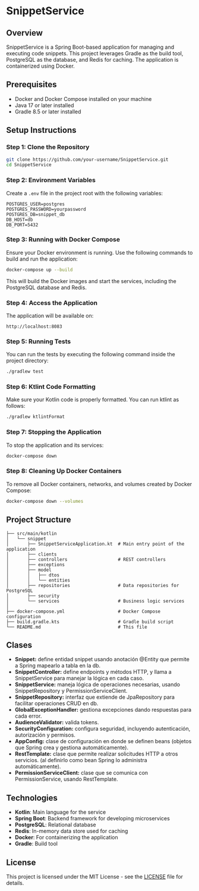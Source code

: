 
# SnippetService

## Overview

SnippetService is a Spring Boot-based application for managing and executing code snippets. This project leverages Gradle as the build tool, PostgreSQL as the database, and Redis for caching. The application is containerized using Docker.

## Prerequisites

- Docker and Docker Compose installed on your machine
- Java 17 or later installed
- Gradle 8.5 or later installed

## Setup Instructions

### Step 1: Clone the Repository

```bash
git clone https://github.com/your-username/SnippetService.git
cd SnippetService
```

### Step 2: Environment Variables

Create a `.env` file in the project root with the following variables:

```env
POSTGRES_USER=postgres
POSTGRES_PASSWORD=yourpassword
POSTGRES_DB=snippet_db
DB_HOST=db
DB_PORT=5432
```

### Step 3: Running with Docker Compose

Ensure your Docker environment is running. Use the following commands to build and run the application:

```bash
docker-compose up --build
```

This will build the Docker images and start the services, including the PostgreSQL database and Redis.

### Step 4: Access the Application

The application will be available on:

```plaintext
http://localhost:8083
```

### Step 5: Running Tests

You can run the tests by executing the following command inside the project directory:

```bash
./gradlew test
```

### Step 6: Ktlint Code Formatting

Make sure your Kotlin code is properly formatted. You can run ktlint as follows:

```bash
./gradlew ktlintFormat
```

### Step 7: Stopping the Application

To stop the application and its services:

```bash
docker-compose down
```

### Step 8: Cleaning Up Docker Containers

To remove all Docker containers, networks, and volumes created by Docker Compose:

```bash
docker-compose down --volumes
```

## Project Structure

```plaintext
├── src/main/kotlin
│   └── snippet
│       ├── SnippetServiceApplication.kt  # Main entry point of the application
│       ├── clients
│       ├── controllers                   # REST controllers
│       ├── exceptions
│       ├── model
│       │   ├── dtos
│       │   └── entities
│       ├── repositories                  # Data repositories for PostgreSQL
│       ├── security
│       └── services                      # Business logic services
│
├── docker-compose.yml                    # Docker Compose configuration
├── build.gradle.kts                      # Gradle build script
└── README.md                             # This file
```

## Clases

- **Snippet:** define entidad snippet usando anotación @Entity que permite a Spring mapearlo a tabla en la db.
- **SnippetController:** define endpoints y métodos HTTP, y llama a SnippetService para manejar la lógica en cada caso.
- **SnippetService:** maneja lógica de operaciones necesarias, usando SnippetRepository y PermissionServiceClient.
- **SnippetRepository:** interfaz que extiende de JpaRepository para facilitar operaciones CRUD en db.
- **GlobalExceptionHandler:** gestiona excepciones dando respuestas para cada error.
- **AudienceValidator:** valida tokens.
- **SecurityConfiguration:** configura seguridad, incluyendo autenticación, autorización y permisos.
- **AppConfig:** clase de configuración en donde se definen beans (objetos que Spring crea y gestiona automáticamente).
- **RestTemplate:** clase que permite realizar solicitudes HTTP a otros servicios. (al definirlo como bean Spring lo administra automáticamente).
- **PermissionServiceClient:** clase que se comunica con PermissionService, usando RestTemplate.

## Technologies

- **Kotlin**: Main language for the service
- **Spring Boot**: Backend framework for developing microservices
- **PostgreSQL**: Relational database
- **Redis**: In-memory data store used for caching
- **Docker**: For containerizing the application
- **Gradle**: Build tool

## License

This project is licensed under the MIT License - see the [LICENSE](LICENSE) file for details.